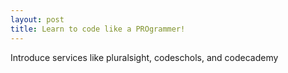 ```yaml
---
layout: post
title: Learn to code like a PROgrammer!
---
```


Introduce services like pluralsight, codeschols, and codecademy
